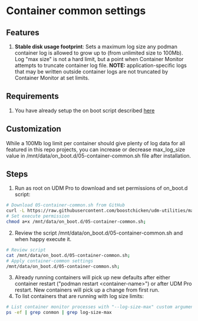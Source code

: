 # Container common settings

## Features

1. **Stable disk usage footprint**: Sets a maximum log size any podman container log is allowed to grow up to (from unlimited size to 100Mb). Log "max size" is not a hard limit, but a point when Container Monitor attempts to truncate container log file. **NOTE:** application-specific logs that may be written outside container logs are not truncated by Container Monitor at set limits.

## Requirements

1. You have already setup the on boot script described [here](https://github.com/boostchicken/udm-utilities/tree/master/on-boot-script)

## Customization

While a 100Mb log limit per container should give plenty of log data for all featured in this repo projects, you can increase or decrease max_log_size value in /mnt/data/on_boot.d/05-container-common.sh file after installation.

## Steps

1. Run as root on UDM Pro to download and set permissions of on_boot.d script:
```sh
# Download 05-container-common.sh from GitHub
curl -L https://raw.githubusercontent.com/boostchicken/udm-utilities/master/container-common/on_boot.d/05-container-common.sh -o /mnt/data/on_boot.d/05-container-common.sh;
# Set execute permission
chmod a+x /mnt/data/on_boot.d/05-container-common.sh;
```
2. Review the script /mnt/data/on_boot.d/05-container-common.sh and when happy execute it.
```sh
# Review script
cat /mnt/data/on_boot.d/05-container-common.sh;
# Apply container-common settings
/mnt/data/on_boot.d/05-container-common.sh;
```
3. Already running containers will pick up new defaults after either container restart ("podman restart \<container-name\>") or after UDM Pro restart. New containers will pick up a change from first run.
4. To list containers that are running with log size limits:
```sh
# List container monitor processes with "--log-size-max" custom argument set
ps -ef | grep conmon | grep log-size-max
```
